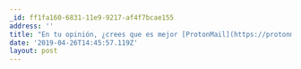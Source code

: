 ```yaml
---
_id: ff1fa160-6831-11e9-9217-af4f7bcae155
address: ''
title: "En tu opinión, ¿crees que es mejor [ProtonMail](https://protonmail.com/) o [Tutanota](https://tutanota.com/es/)?\r\n\r\nSaludos!"
date: '2019-04-26T14:45:57.119Z'
layout: post
---
```

 
